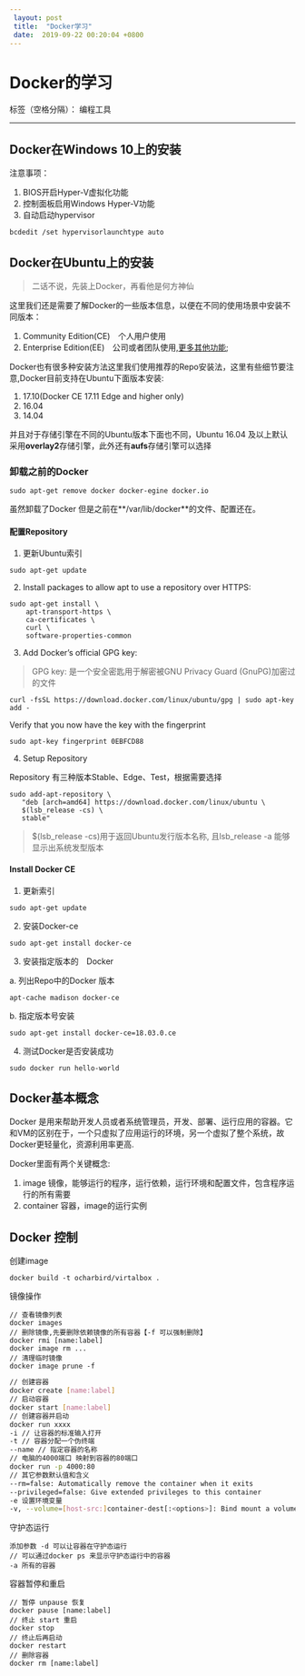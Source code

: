 ```yaml
---
 layout: post
 title:  "Docker学习" 
 date:  2019-09-22 00:20:04 +0800
--- 
```

# Docker的学习

标签（空格分隔）： 编程工具

---
## Docker在Windows 10上的安装

注意事项：
1. BIOS开启Hyper-V虚拟化功能
2. 控制面板启用Windows Hyper-V功能
3. 自动启动hypervisor
```
bcdedit /set hypervisorlaunchtype auto
```

## Docker在Ubuntu上的安装

>二话不说，先装上Docker，再看他是何方神仙

这里我们还是需要了解Docker的一些版本信息，以便在不同的使用场景中安装不同版本：
1. Community Edition(CE)　个人用户使用
2. Enterprise Edition(EE)　公司或者团队使用,[更多其他功能](https://docs.docker.com/install/overview/);

Docker也有很多种安装方法这里我们使用推荐的Repo安装法，这里有些细节要注意,Docker目前支持在Ubuntu下面版本安装:
1. 17.10(Docker CE 17.11 Edge and higher only)
2. 16.04
3. 14.04

并且对于存储引擎在不同的Ubuntu版本下面也不同，Ubuntu 16.04 及以上默认采用**overlay2**存储引擎，此外还有**aufs**存储引擎可以选择

### 卸载之前的Docker
```
sudo apt-get remove docker docker-egine docker.io
```
虽然卸载了Docker 但是之前在**/var/lib/docker**的文件、配置还在。

#### 配置Repository

1. 更新Ubuntu索引
```
sudo apt-get update
```
2. Install packages to allow apt to use a repository over HTTPS:
```
sudo apt-get install \
    apt-transport-https \
    ca-certificates \
    curl \
    software-properties-common
```
3. Add Docker’s official GPG key:

>GPG key: 是一个安全密匙用于解密被GNU Privacy Guard (GnuPG)加密过的文件

```
curl -fsSL https://download.docker.com/linux/ubuntu/gpg | sudo apt-key add -
```
Verify that you now have the key with the fingerprint
```
sudo apt-key fingerprint 0EBFCD88
```
4. Setup Repository

Repository 有三种版本Stable、Edge、Test，根据需要选择
```
sudo add-apt-repository \
   "deb [arch=amd64] https://download.docker.com/linux/ubuntu \
   $(lsb_release -cs) \
   stable"
```

>  $(lsb_release -cs)用于返回Ubuntu发行版本名称, 且lsb_release -a 能够显示出系统发型版本

#### Install Docker CE

1. 更新索引
```
sudo apt-get update
```

2. 安装Docker-ce
```
sudo apt-get install docker-ce
```
3. 安装指定版本的　Docker

a. 列出Repo中的Docker 版本
```
apt-cache madison docker-ce
```
b. 指定版本号安装
```
sudo apt-get install docker-ce=18.03.0.ce
```

4. 测试Docker是否安装成功

```
sudo docker run hello-world
```

## Docker基本概念

Docker 是用来帮助开发人员或者系统管理员，开发、部署、运行应用的容器。它和VM的区别在于，一个只虚拟了应用运行的环境，另一个虚拟了整个系统，故Docker更轻量化，资源利用率更高.

Docker里面有两个关键概念:
1. image 镜像，能够运行的程序，运行依赖，运行环境和配置文件，包含程序运行的所有需要
2. container 容器，image的运行实例


## Docker 控制
创建image
```
docker build -t ocharbird/virtalbox .
```

镜像操作
```
// 查看镜像列表
docker images
// 删除镜像,先要删除依赖镜像的所有容器【-f 可以强制删除】
docker rmi [name:label]
docker image rm ...
// 清理临时镜像
docker image prune -f   

```

```bash
// 创建容器
docker create [name:label]
// 启动容器
docker start [name:label]
// 创建容器并启动
docker run xxxx
-i // 让容器的标准输入打开
-t // 容器分配一个伪终端
--name // 指定容器的名称
// 电脑的4000端口 映射到容器的80端口
docker run -p 4000:80
// 其它参数默认值和含义
--rm=false: Automatically remove the container when it exits
--privileged=false: Give extended privileges to this container
-e 设置环境变量
-v, --volume=[host-src:]container-dest[:<options>]: Bind mount a volume.
```
守护态运行
```
添加参数 -d 可以让容器在守护态运行
// 可以通过docker ps 来显示守护态运行中的容器
-a 所有的容器
```
容器暂停和重启
```
// 暂停 unpause 恢复
docker pause [name:label]
// 终止 start 重启
docker stop
// 终止后再启动
docker restart
// 删除容器
docker rm [name:label]
```